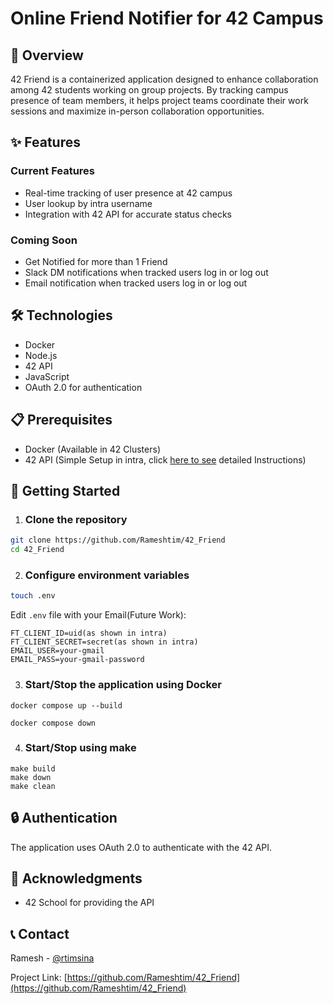# Online Friend Notifier for 42 Campus

## 🎯 Overview
42 Friend is a containerized application designed to enhance collaboration among 42 students working on group projects. By tracking campus presence of team members, it helps project teams coordinate their work sessions and maximize in-person collaboration opportunities.

## ✨ Features
### Current Features
- Real-time tracking of user presence at 42 campus
- User lookup by intra username
- Integration with 42 API for accurate status checks

### Coming Soon
- Get Notified for more than 1 Friend
- Slack DM notifications when tracked users log in or log out
- Email notification when tracked users log in or log out

## 🛠️ Technologies
- Docker
- Node.js
- 42 API
- JavaScript
- OAuth 2.0 for authentication

## 📋 Prerequisites
- Docker (Available in 42 Clusters)
- 42 API (Simple Setup in intra, click [here to see](images/setup.md) detailed Instructions)


## 🚀 Getting Started

1. ### Clone the repository
```bash
git clone https://github.com/Rameshtim/42_Friend
cd 42_Friend
```

2. ### Configure environment variables
```bash
touch .env
```
Edit `.env` file with your Email(Future Work):
```
FT_CLIENT_ID=uid(as shown in intra)
FT_CLIENT_SECRET=secret(as shown in intra)
EMAIL_USER=your-gmail
EMAIL_PASS=your-gmail-password
```

3. ### Start/Stop the application using Docker
```Docker
docker compose up --build
```
```
docker compose down
```
4. ### Start/Stop using make
```
make build
make down
make clean
```

## 🔒 Authentication
The application uses OAuth 2.0 to authenticate with the 42 API. 



## 🙏 Acknowledgments
- 42 School for providing the API

## 📞 Contact
Ramesh - [@rtimsina](https://github.com/Rameshtim)

Project Link: [https://github.com/Rameshtim/42_Friend](https://github.com/Rameshtim/42_Friend)
